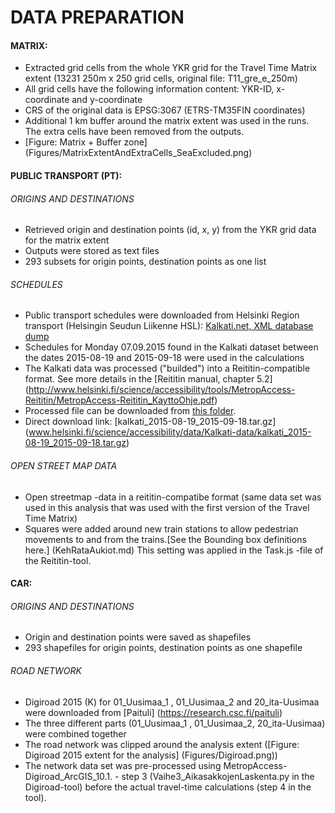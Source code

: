 # DATA PREPARATION 

#### MATRIX:
- Extracted grid cells from the whole YKR grid for the Travel Time Matrix extent (13231 250m x 250 grid cells, original file: T11_gre_e_250m)
- All grid cells have the following information content: YKR-ID, x-coordinate and y-coordinate 
- CRS of the original data is EPSG:3067 (ETRS-TM35FIN coordinates)
- Additional 1 km buffer around the matrix extent was used in the runs. The extra cells have been removed from the outputs. 
- [Figure: Matrix + Buffer zone] (Figures/MatrixExtentAndExtraCells_SeaExcluded.png)

#### PUBLIC TRANSPORT (PT): 
###### ORIGINS AND DESTINATIONS
- Retrieved origin and destination points (id, x, y) from the YKR grid data for the matrix extent 
- Outputs were stored as text files
- 293 subsets for origin points, destination points as one list

###### SCHEDULES
- Public transport schedules were downloaded from Helsinki Region transport (Helsingin Seudun Liikenne HSL): [Kalkati.net, XML database dump](http://developer.reittiopas.fi/pages/fi/kalkati.net-xml-database-dump.php?lang=FI) 
- Schedules for Monday 07.09.2015 found in the Kalkati dataset between the dates 2015-08-19 and 2015-09-18 were used in the calculations
- The Kalkati data was processed ("builded") into a Reititin-compatible format. See more details in the [Reititin manual, chapter 5.2] (http://www.helsinki.fi/science/accessibility/tools/MetropAccess-Reititin/MetropAccess-Reititin_KayttoOhje.pdf)
- Processed file can be downloaded from [this folder](http://www.helsinki.fi/science/accessibility/data/Kalkati-data/).
- Direct download link: [kalkati_2015-08-19_2015-09-18.tar.gz]	(www.helsinki.fi/science/accessibility/data/Kalkati-data/kalkati_2015-08-19_2015-09-18.tar.gz)
 
###### OPEN STREET MAP DATA
- Open streetmap -data in a reititin-compatibe format (same data set was used in this analysis that was used with the first version of the Travel Time Matrix)
- Squares were added around new train stations to allow pedestrian movements to and from the trains.[See the Bounding box definitions here.] (KehRataAukiot.md) This setting was applied in the Task.js -file of the Reititin-tool.

#### CAR: 
###### ORIGINS AND DESTINATIONS
- Origin and destination points were saved as shapefiles
- 293 shapefiles for origin points, destination points as one shapefile

###### ROAD NETWORK
- Digiroad 2015 (K) for 01_Uusimaa_1 , 01_Uusimaa_2 and 20_ita-Uusimaa were downloaded from [Paituli] (https://research.csc.fi/paituli)
- The three different parts (01_Uusimaa_1 , 01_Uusimaa_2, 20_ita-Uusimaa) were combined together
- The road network was clipped around the analysis extent ([Figure: Digiroad 2015 extent for the analysis] (Figures/Digiroad.png))
- The network data set was pre-processed using MetropAccess-Digiroad_ArcGIS_10.1. - step 3 (Vaihe3_AikasakkojenLaskenta.py in the Digiroad-tool) before the actual travel-time calculations (step 4 in the tool).







